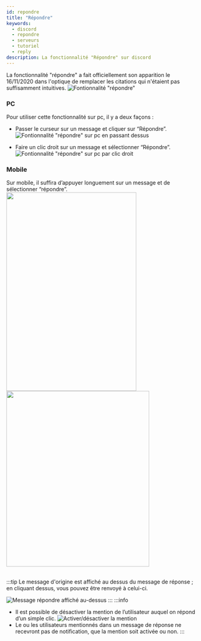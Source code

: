 ```yaml
---
id: repondre
title: "Répondre"
keywords:
  - discord
  - repondre
  - serveurs
  - tutoriel
  - reply
description: La fonctionnalité "Répondre" sur discord
---
```

La fonctionnalité "répondre" a fait officiellement son apparition le 16/11/2020 dans l'optique de remplacer les citations qui n'étaient pas suffisamment intuitives.
![Fontionnalité "répondre"](https://i.discord.fr/aiX.png)

### PC
Pour utiliser cette fonctionnalité sur pc, il y a deux façons :

- Passer le curseur sur un message et cliquer sur “Répondre”.
![Fontionnalité "répondre" sur pc en passant dessus](https://i.discord.fr/lqr.png)

- Faire un clic droit sur un message et sélectionner “Répondre”.
![Fontionnalité "répondre" sur pc par clic droit](https://i.discord.fr/c4Z.png)

### Mobile

Sur mobile, il suffira d’appuyer longuement sur un message et de sélectionner “répondre”.
<img src="https://i.discord.fr/JPa.jpg" width="340.5" height="520" /> <img src="https://i.discord.fr/sPh.jpg" width="375" height="460" />
<br /> <br />

:::tip
Le message d'origine est affiché au dessus du message de réponse ; en cliquant dessus, vous pouvez être renvoyé à celui-ci.

![Message répondre affiché au-dessus](https://i.discord.fr/cwd.png)
:::
:::info
* Il est possible de désactiver la mention de l’utilisateur auquel on répond d’un simple clic.
![Activer/désactiver la mention](https://i.discord.fr/Yof.png)
* Le ou les utilisateurs mentionnés dans un message de réponse ne recevront pas de notification, que la mention soit activée ou non.
:::
